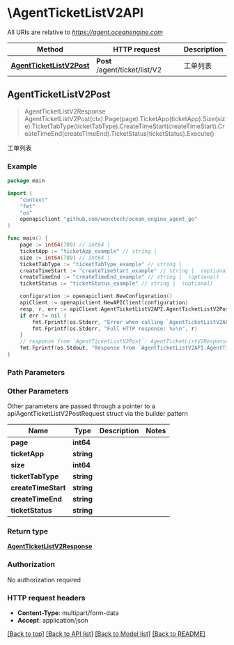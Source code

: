 # \AgentTicketListV2API

All URIs are relative to *https://agent.oceanengine.com*

Method | HTTP request | Description
------------- | ------------- | -------------
[**AgentTicketListV2Post**](AgentTicketListV2API.md#AgentTicketListV2Post) | **Post** /agent/ticket/list/V2 | 工单列表



## AgentTicketListV2Post

> AgentTicketListV2Response AgentTicketListV2Post(ctx).Page(page).TicketApp(ticketApp).Size(size).TicketTabType(ticketTabType).CreateTimeStart(createTimeStart).CreateTimeEnd(createTimeEnd).TicketStatus(ticketStatus).Execute()

工单列表



### Example

```go
package main

import (
	"context"
	"fmt"
	"os"
	openapiclient "github.com/wenxtech/ocean_engine_agent_go"
)

func main() {
	page := int64(789) // int64 | 
	ticketApp := "ticketApp_example" // string | 
	size := int64(789) // int64 | 
	ticketTabType := "ticketTabType_example" // string | 
	createTimeStart := "createTimeStart_example" // string |  (optional)
	createTimeEnd := "createTimeEnd_example" // string |  (optional)
	ticketStatus := "ticketStatus_example" // string |  (optional)

	configuration := openapiclient.NewConfiguration()
	apiClient := openapiclient.NewAPIClient(configuration)
	resp, r, err := apiClient.AgentTicketListV2API.AgentTicketListV2Post(context.Background()).Page(page).TicketApp(ticketApp).Size(size).TicketTabType(ticketTabType).CreateTimeStart(createTimeStart).CreateTimeEnd(createTimeEnd).TicketStatus(ticketStatus).Execute()
	if err != nil {
		fmt.Fprintf(os.Stderr, "Error when calling `AgentTicketListV2API.AgentTicketListV2Post``: %v\n", err)
		fmt.Fprintf(os.Stderr, "Full HTTP response: %v\n", r)
	}
	// response from `AgentTicketListV2Post`: AgentTicketListV2Response
	fmt.Fprintf(os.Stdout, "Response from `AgentTicketListV2API.AgentTicketListV2Post`: %v\n", resp)
}
```

### Path Parameters



### Other Parameters

Other parameters are passed through a pointer to a apiAgentTicketListV2PostRequest struct via the builder pattern


Name | Type | Description  | Notes
------------- | ------------- | ------------- | -------------
 **page** | **int64** |  | 
 **ticketApp** | **string** |  | 
 **size** | **int64** |  | 
 **ticketTabType** | **string** |  | 
 **createTimeStart** | **string** |  | 
 **createTimeEnd** | **string** |  | 
 **ticketStatus** | **string** |  | 

### Return type

[**AgentTicketListV2Response**](AgentTicketListV2Response.md)

### Authorization

No authorization required

### HTTP request headers

- **Content-Type**: multipart/form-data
- **Accept**: application/json

[[Back to top]](#) [[Back to API list]](../README.md#documentation-for-api-endpoints)
[[Back to Model list]](../README.md#documentation-for-models)
[[Back to README]](../README.md)

